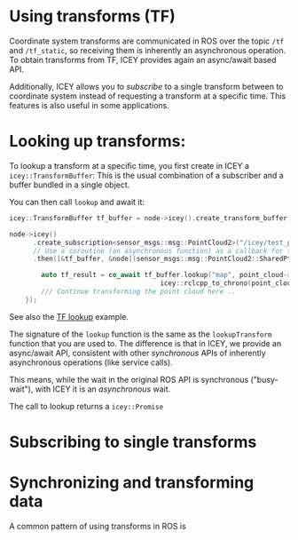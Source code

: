 # Using transforms (TF)

Coordinate system transforms are communicated in ROS over the topic `/tf` and `/tf_static`, so receiving them is inherently an asynchronous operation.
To obtain transforms from TF, ICEY provides again an async/await based API. 

Additionally, ICEY allows you to *subscribe* to a single transform between to coordinate system instead of requesting a transform at a specific time. This features is also useful in some applications. 

# Looking up transforms: 

To lookup a transform at a specific time, you first create in ICEY a `icey::TransformBuffer`: This is the usual combination of a subscriber and a buffer bundled in a single object. 

You can then call `lookup` and await it: 

```cpp 
icey::TransformBuffer tf_buffer = node->icey().create_transform_buffer();

node->icey()
      .create_subscription<sensor_msgs::msg::PointCloud2>("/icey/test_pcl")
      // Use a coroutine (an asynchronous function) as a callback for the subscriber:
      .then([&tf_buffer, &node](sensor_msgs::msg::PointCloud2::SharedPtr point_cloud) -> icey::Promise<void> {

        auto tf_result = co_await tf_buffer.lookup("map", point_cloud->header.frame_id,
                                      icey::rclcpp_to_chrono(point_cloud->header.stamp), 200ms);
        /// Continue transforming the point cloud here ..
    });
```
See also the [TF lookup](../../icey_examples/src/tf_lookup_async_await.cpp) example.

The signature of the `lookup` function is the same as the `lookupTransform` function that you are used to. The difference is that in ICEY, we provide an async/await API, consistent with other *synchronous* APIs of inherently asynchronous operations (like service calls). 

This means, while the wait in the original ROS API is synchronous ("busy-wait"), with ICEY it is an *asynchronous* wait. 

The call to lookup returns a `icey::Promise`


# Subscribing to single transforms 


# Synchronizing and transforming data 

A common pattern of using transforms in ROS is 